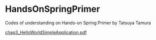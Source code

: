 # HandsOnSpringPrimer
Codes of understanding on Hands-on Spring Primer by Tatsuya Tamura

[chap3_HelloWorldSimpleApplication.pdf](https://github.com/CynicDog/HandsOnSpringPrimer/files/9059721/chap3_HelloWorldSimpleApplication.pdf)
